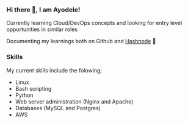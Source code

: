 ### Hi there 👋, I am Ayodele! 

Currently learning Cloud/DevOps concepts and looking for entry level opportunities in similar roles

Documenting my learnings both on Github and [Hashnode](https://ayodelespencer.hashnode.dev) :closed_book:

### Skills

My current skills include the folowing;

- Linux
- Bash scripting
- Python
- Web server administration (Nginx and Apache)
- Databases (MySQL and Postgres)
- AWS



<!--
**ayodele-ademeso/ayodele-ademeso** is a ✨ _special_ ✨ repository because its `README.md` (this file) appears on your GitHub profile.

Here are some ideas to get you started:

- 🔭 I’m currently working on ...
- 🌱 I’m currently learning ...
- 👯 I’m looking to collaborate on ...
- 🤔 I’m looking for help with ...
- 💬 Ask me about ...
- 📫 How to reach me: ...
- 😄 Pronouns: ...
- ⚡ Fun fact: ...
-->

